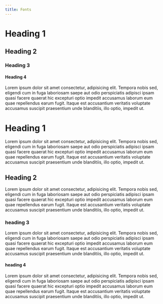 ```yaml
---
title: Fonts
---
```


# Heading 1
## Heading 2
### Heading 3
#### Heading 4
Lorem ipsum dolor sit amet consectetur, adipisicing elit. Tempora nobis sed, eligendi cum in fuga laboriosam saepe aut odio perspiciatis adipisci ipsam quasi facere quaerat hic excepturi optio impedit accusamus laborum eum quae repellendus earum fugit. Itaque est accusantium veritatis voluptate accusamus suscipit praesentium unde blanditiis, illo optio, impedit ut.

# Heading 1
Lorem ipsum dolor sit amet consectetur, adipisicing elit. Tempora nobis sed, eligendi cum in fuga laboriosam saepe aut odio perspiciatis adipisci ipsam quasi facere quaerat hic excepturi optio impedit accusamus laborum eum quae repellendus earum fugit. Itaque est accusantium veritatis voluptate accusamus suscipit praesentium unde blanditiis, illo optio, impedit ut.

## Heading 2
Lorem ipsum dolor sit amet consectetur, adipisicing elit. Tempora nobis sed, eligendi cum in fuga laboriosam saepe aut odio perspiciatis adipisci ipsam quasi facere quaerat hic excepturi optio impedit accusamus laborum eum quae repellendus earum fugit. Itaque est accusantium veritatis voluptate accusamus suscipit praesentium unde blanditiis, illo optio, impedit ut.

### heading 3
Lorem ipsum dolor sit amet consectetur, adipisicing elit. Tempora nobis sed, eligendi cum in fuga laboriosam saepe aut odio perspiciatis adipisci ipsam quasi facere quaerat hic excepturi optio impedit accusamus laborum eum quae repellendus earum fugit. Itaque est accusantium veritatis voluptate accusamus suscipit praesentium unde blanditiis, illo optio, impedit ut.

#### heading 4
Lorem ipsum dolor sit amet consectetur, adipisicing elit. Tempora nobis sed, eligendi cum in fuga laboriosam saepe aut odio perspiciatis adipisci ipsam quasi facere quaerat hic excepturi optio impedit accusamus laborum eum quae repellendus earum fugit. Itaque est accusantium veritatis voluptate accusamus suscipit praesentium unde blanditiis, illo optio, impedit ut.